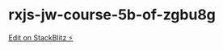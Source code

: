 # rxjs-jw-course-5b-of-zgbu8g

[Edit on StackBlitz ⚡️](https://stackblitz.com/edit/rxjs-jw-course-5b-of-zgbu8g)
